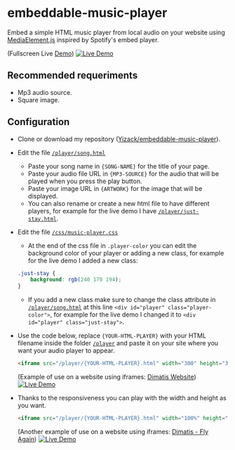 # embeddable-music-player
Embed a simple HTML music player from local audio on your website using [MediaElement.js](https://www.mediaelementjs.com/) inspired by Spotify's embed player.

(Fullscreen Live [Demo](https://embeddable-music-player.yizack.com/player/just-stay.html))
[![Live Demo](https://yizack.com/images/embeddable-music-player/full-screen.jpg)](https://embeddable-music-player.yizack.com/player/just-stay.html)

## Recommended requeriments
- Mp3 audio source.
- Square image.

## Configuration
- Clone or download my repository ([Yizack/embeddable-music-player](https://github.com/Yizack/embeddable-music-player)).
- Edit the file [`/player/song.html`](https://github.com/Yizack/embeddable-music-player/blob/master/player/song.html)
  - Paste your song name in `{SONG-NAME}` for the title of your page.
  - Paste your audio file URL in `{MP3-SOURCE}` for the audio that will be played when you press the play button.
  - Paste your image URL in `{ARTWORK}` for the image that will be displayed.
  - You can also rename or create a new html file to have different players, for example for the live demo I have [`/player/just-stay.html`](https://embeddable-music-player.yizack.com/player/just-stay.html).
 
- Edit the file [`/css/music-player.css`](https://github.com/Yizack/embeddable-music-player/blob/master//css/music-player.css)
  - At the end of the css file in `.player-color` you can edit the background color of your player or adding a new class, for example for the live demo I added a new class:
  ```css
  .just-stay {
      background: rgb(240 170 194);
  }
  ```
  - If you add a new class make sure to change the class attribute in [`/player/song.html`](https://github.com/Yizack/embeddable-music-player/blob/master/player/song.html) at this line `<div id="player" class="player-color">`, for example for the live demo I changed it to `<div id="player" class="just-stay">`.

- Use the code below, replace `{YOUR-HTML-PLAYER}` with your HTML filename inside the folder [`/player`](https://github.com/Yizack/embeddable-music-player/blob/master/player) and paste it on your site where you want your audio player to appear.
  ```html
  <iframe src="/player/{YOUR-HTML-PLAYER}.html" width="300" height="385"></iframe>
  ```
  (Example of use on a website using iframes: [Dimatis Website](https://dimatis.yizack.com))
  [![Live Demo](https://yizack.com/images/embeddable-music-player/embeddeds.jpg)](https://dimatis.yizack.com)

- Thanks to the responsiveness you can play with the width and height as you want.
  ```html
  <iframe src="/player/{YOUR-HTML-PLAYER}.html" width="100%" height="450"></iframe>
  ```
  (Another example of use on a website using iframes: [Dimatis - Fly Again](https://dimatis.yizack.com/music/fly-again))
  [![Live Demo](https://yizack.com/images/embeddable-music-player/embeddeds2.jpg)](https://dimatis.yizack.com/music/fly-again)